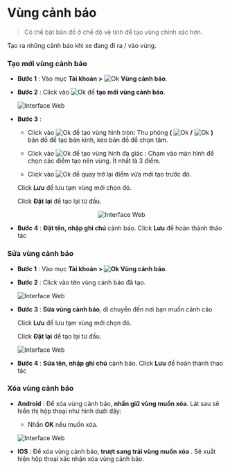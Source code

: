 # Vùng cảnh báo
 
 > Có thể bật bản đồ ở chế độ vệ tinh để tạo vùng chính xác hơn.

 Tạo ra những cảnh báo khi xe đang đi ra / vào vùng.
  
<div id="warning-area"> 
</div>

### Tạo mới vùng cảnh báo 

- **Bước 1** : Vào mục **Tài khoản >** <span class="icon-left svg-filter-info">![Ok](/docs/assets/images/web-interface/icon/SVG/pentagon.svg) **Vùng cảnh báo**.

- **Bước 2** : Click vào <span class="icon-left svg-filter-tick">![Ok](/docs/assets/images/web-interface/icon/SVG/plus.svg) để **tạo mới vùng cảnh báo**.

   

    <span class="icon-left5">![Interface Web](/docs/assets/images/web-interface/app-gotrack365/creat-geofence-365.jpg)

    
* **Bước 3** : 
     * Click vào <span class="icon-left svg-filter-info">![Ok](/docs/assets/images/web-interface/icon/SVG/circle.svg) để tạo vùng hình tròn: Thu phóng **(** <span class="icon-left svg-filter-tick">![Ok](/docs/assets/images/web-interface/icon/SVG/plus.svg) **/** <span class="icon-left svg-filter-info">![Ok](/docs/assets/images/web-interface/icon/SVG/minus.svg)  **)** bản đồ để tạo bán kính, kéo bản đồ để chọn tâm. 

    * Click vào <span class="icon-left svg-filter-info">![Ok](/docs/assets/images/web-interface/icon/SVG/pentagon.svg) để tạo vùng hình đa giác : Chạm vào màn  hình để chọn các điểm tạo nên vùng. Ít nhất là 3 điểm.

    * Click vào <span class="icon-left svg-filter-info">![Ok](/docs/assets/images/web-interface/icon/SVG/icons8-undo.svg) để quay trở lại điểm vừa mới tạo trước đó.

    Click **Lưu** để lưu tạm vùng mới chọn đó.

    Click **Đặt lại** để tạo lại từ đầu.

  <span style="display:block;text-align:center">![Interface Web](/docs/assets/images/web-interface/app-gotrack365/creat-geofence-4-365.jpg)
* **Bước 4** : **Đặt tên, nhập ghi chú** cảnh báo.
Click **Lưu** để hoàn thành tháo tác

### Sửa vùng cảnh báo

- **Bước 1** : Vào mục **Tài khoản > <span class="icon-left svg-filter-info">![Ok](/docs/assets/images/web-interface/icon/SVG/pentagon.svg) Vùng cảnh báo**.

- **Bước 2** : Click vào tên vùng cảnh báo đã tạo.

    <span class="icon-left5">![Interface Web](/docs/assets/images/web-interface/app-gotrack365/edit-geofence-365.jpg)

- **Bước 3** : **Sửa vùng cảnh báo**, di chuyển đến nơi bạn muốn cảnh cáo
   
    Click **Lưu** để lưu tạm vùng mới chọn đó.

    Click **Đặt lại** để tạo lại từ đầu.

    <span class="icon-left5">![Interface Web](/docs/assets/images/web-interface/app-gotrack365/edit-geofence-4-365.jpg)


* **Bước 4** : **Sửa tên, nhập ghi chú** cảnh báo.
Click **Lưu** để hoàn thành thao tác

   
### Xóa vùng cảnh báo

* **Android** : 
Để xóa vùng cảnh báo, **nhấn giữ vùng muốn xóa**. Lát sau sẽ hiển thị hộp thoại như hình dưới đây: 
    * Nhấn **OK** nếu muốn xóa.

    <span class="icon-left4">![Interface Web](/docs/assets/images/web-interface/app-gotrack365/delete-geofence.jpg)

* **IOS** : 
    Để xóa vùng cảnh báo, **trượt sang trái vùng muốn xóa** . Sẽ xuất hiện hộp thoại xác nhận xóa vùng cảnh báo.





